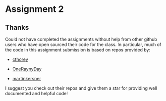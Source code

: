# Assignment 2 

## Thanks
Could not have completed the assignments without help from other github users who have open sourced their code for the class.  In particular, much of the code in this assignment submission is based on repos provided by:

> 

- [cthorey](https://github.com/cthorey/CS231)

- [OneRaynyDay](https://github.com/OneRaynyDay/CS231n/tree/master/assignment2)

- [martinkersner](https://github.com/martinkersner/cs231n/tree/master/assignment2)

I suggest you check out their repos and give them a star for providing well documented and helpful code!


